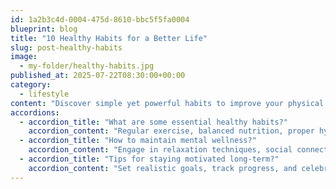 ```yaml
---
id: 1a2b3c4d-0004-475d-8610-bbc5f5fa0004
blueprint: blog
title: "10 Healthy Habits for a Better Life"
slug: post-healthy-habits
image:
  - my-folder/healthy-habits.jpg
published_at: 2025-07-22T08:30:00+00:00
category:
  - lifestyle
content: "Discover simple yet powerful habits to improve your physical and mental well-being daily."
accordions:
  - accordion_title: "What are some essential healthy habits?"
    accordion_content: "Regular exercise, balanced nutrition, proper hydration, and adequate sleep form the foundation."
  - accordion_title: "How to maintain mental wellness?"
    accordion_content: "Engage in relaxation techniques, social connections, and hobbies you enjoy."
  - accordion_title: "Tips for staying motivated long-term?"
    accordion_content: "Set realistic goals, track progress, and celebrate small victories along the way."
---
```

